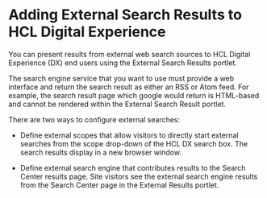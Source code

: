 # Adding External Search Results to HCL Digital Experience

You can present results from external web search sources to HCL Digital Experience (DX) end users using the External Search Results portlet.

The search engine service that you want to use must provide a web interface and return the search result as either an RSS or Atom feed. For example, the search result page which google would return is HTML-based and cannot be rendered within the External Search Result portlet.

There are two ways to configure external searches:

- Define external scopes that allow visitors to directly start external searches from the scope drop-down of the HCL DX search box. The search results display in a new browser window.

- Define external search engine that contributes results to the Search Center results page. Site visitors see the external search engine results from the Search Center page in the External Results portlet. 